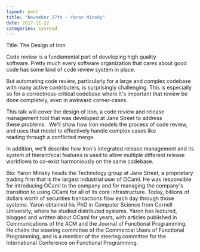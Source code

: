 ```yaml
---
layout: post
title: "November 27th - Yaron Minsky"
date: 2017-11-22
categories: sysread
---
```


Title: The Design of Iron

Code review is a fundamental part of developing high quality software. Pretty much every software organization that cares about good code has some kind of code review system in place.

But automating code review, particularly for a large and complex
codebase with many active contributers, is surprisingly challenging. This is especially so for a correctness-critical codebase where it's important that review be done completely, even in awkward corner-cases.

This talk will cover the design of Iron, a code review and release
management tool that was developed at Jane Street to address these problems.  We'll show how Iron models the process of code review, and uses that model to effectively handle complex cases like reading through a conflicted merge.

In addition, we'll describe how Iron's integrated release management and its system of hierarchical features is used to allow multiple different release workflows to co-exist harmoniously on the same codebase.

Bio: Yaron Minsky heads the Technology group at Jane Street, a proprietary trading firm that is the largest industrial user of OCaml. He was responsible for introducing OCaml to the company and for managing the company's transition to using OCaml for all of its core infrastructure. Today, billions of dol<span class="_dgc">lars worth of securities transactions flow each day through those systems. Yaron obtained his PhD in Computer Science from Cornell University, where he studied distributed systems. Yaron has lectured, blogged and written about OCaml for years, with articles published in Communications of the ACM and the Journal of Functional Programming. He chairs the steering committee of the Commercial Users of Functional Programming, and is a member of the steering committee for the International Conference on Functional Programming.</span>
